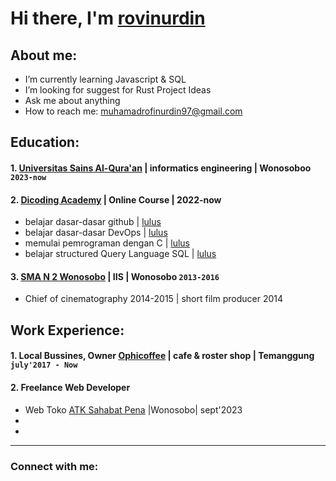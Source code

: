 # Hi there, I'm [rovinurdin](https://www.intagram.com/rovinurdin_)
## About me:
- I’m currently learning Javascript & SQL
- I’m looking for suggest for Rust Project Ideas
- Ask me about anything
- How to reach me: muhamadrofinurdin97@gmail.com
## Education:

#### 1. [Universitas Sains Al-Qura'an](https://www.unsiq.ac.id) | informatics engineering | Wonosoboo `2023-now`
#### 2. [Dicoding Academy](https://www.dicoding.com) | Online Course | 2022-now
   - belajar dasar-dasar github | [lulus](https://www.dicoding.com/certificates/53XE4DJERZRN)
   - belajar dasar-dasar DevOps | [lulus](https://www.dicoding.com/certificates/6RPN6E1QRP2M)
   - memulai pemrograman dengan C | [lulus](https://www.dicoding.com/certificates/MRZMLLWERXYQ)
   - belajar structured Query Language SQL | [lulus](https://www.dicoding.com/certificates/07Z684J02XQR)
#### 3. [SMA N 2 Wonosobo](https://www.sma2wsb.sch.id) | IIS | Wonosobo `2013-2016`
   - Chief of cinematography 2014-2015 | short film producer 2014

## Work Experience:
#### 1. Local Bussines, Owner [Ophicoffee](https://www.instagram.com/ophicoffee) | cafe & roster shop | Temanggung `july'2017 - Now`
#### 2. Freelance Web Developer
   - Web Toko [ATK Sahabat Pena](https://instagram.com/tokoatksahabatpena) |Wonosobo| sept'2023
   - 
   - 
---
### Connect with me:
[webdev]: https://github.com/rovinurdin/rovinurdin

